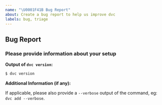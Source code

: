 ```yaml
---
name: "\U0001F41B Bug Report"
about: Create a bug report to help us improve dvc
labels: bug, triage
---
```


## Bug Report

### Please provide information about your setup
**Output of `dvc version`:**
```sh
$ dvc version
```

**Additional Information (if any):**

If applicable, please also provide a `--verbose` output of the command, eg: `dvc add --verbose`.
